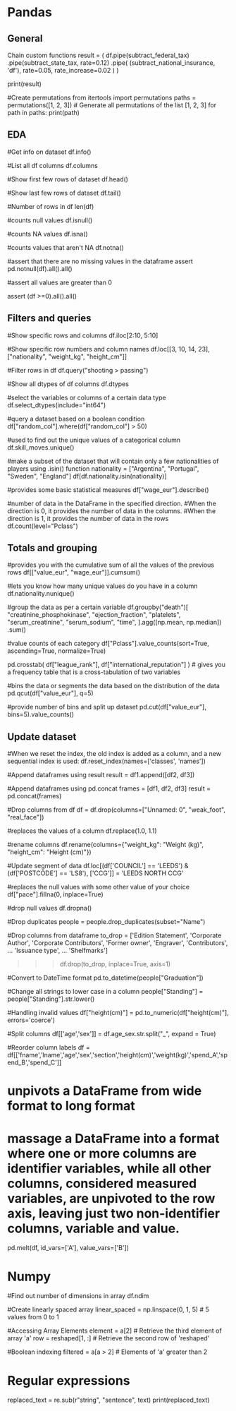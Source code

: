 # Pandas

## General
Chain custom functions
result = (
    df.pipe(subtract_federal_tax)
      .pipe(subtract_state_tax, rate=0.12)
      .pipe(
          (subtract_national_insurance, 'df'),
          rate=0.05,
          rate_increase=0.02
      )
)

print(result)

#Create permutations
from itertools import permutations
paths = permutations([1, 2, 3])  # Generate all permutations of the list [1, 2, 3]
for path in paths:
    print(path)

## EDA

#Get info on dataset
df.info()

#List all df columns
df.columns

#Show first few rows of dataset
df.head()

#Show last few rows of dataset
df.tail()

#Number of rows in df
len(df)

#counts null values
df.isnull()

#counts NA values
df.isna()

#counts values that aren't NA
df.notna()

#assert that there are no missing values in the dataframe
assert pd.notnull(df).all().all()

#assert all values are greater than 0

assert (df >=0).all().all()

## Filters and queries 
#Show specific rows and columns
df.iloc[2:10, 5:10]

#Show specific row numbers and column names
df.loc[[3, 10, 14, 23], ["nationality", "weight_kg", "height_cm"]]

#Filter rows in df
df.query("shooting > passing")

#Show all dtypes of df columns
df.dtypes

#select the variables or columns of a certain data type
df.select_dtypes(include="int64")

#query a dataset based on a boolean condition
df["random_col"].where(df["random_col"] > 50)

#used to find out the unique values of a categorical column
df.skill_moves.unique()

#make a subset of the dataset that will contain only a few nationalities of players using .isin() function
nationality = ["Argentina", "Portugal", "Sweden", "England"]
df[df.nationality.isin(nationality)]

#provides some basic statistical measures
df["wage_eur"].describe()

#number of data in the DataFrame in the specified direction.
#When the direction is 0, it provides the number of data in the columns.
#When the direction is 1, it provides the number of data in the rows
df.count(level="Pclass")

## Totals and grouping

#provides you with the cumulative sum of all the values of the previous rows
df[["value_eur", "wage_eur"]].cumsum()

#lets you know how many unique values do you have in a column
df.nationality.nunique()

#group the data as per a certain variable
df.groupby("death")[
    "creatinine_phosphokinase",
    "ejection_fraction",
    "platelets",
    "serum_creatinine",
    "serum_sodium",
    "time",
].agg([np.mean, np.median])
.sum()

#value counts of each category
df["Pclass"].value_counts(sort=True, ascending=True, normalize=True)

pd.crosstab(
    df["league_rank"], df["international_reputation"]
)  # gives you a frequency table that is a cross-tabulation of two variables

#bins the data or segments the data based on the distribution of the data
pd.qcut(df["value_eur"], q=5)

#provide number of bins and split up dataset
pd.cut(df["value_eur"], bins=5).value_counts()

## Update dataset

#When we reset the index, the old index is added as a column, and a new sequential index is used:
df.reset_index(names=['classes', 'names'])

#Append dataframes using result
result = df1.append([df2, df3])

#Append dataframes using pd.concat
frames = [df1, df2, df3]
result = pd.concat(frames)

#Drop columns from df
df = df.drop(columns=["Unnamed: 0", "weak_foot", "real_face"])

#replaces the values of a column
df.replace(1.0, 1.1)

#rename columns
df.rename(columns={"weight_kg": "Weight (kg)", "height_cm": "Height (cm)"})

#Update segment of data
df.loc[(df['COUNCIL'] == 'LEEDS') & (df['POSTCODE'] == 'LS8'), ['CCG']] = 'LEEDS NORTH CCG'

#replaces the null values with some other value of your choice
df["pace"].fillna(0, inplace=True)

#drop null values
df.dropna()

#Drop duplicates
people = people.drop_duplicates(subset="Name")

#Drop columns from dataframe
to_drop = ['Edition Statement', 'Corporate Author', 'Corporate Contributors', 'Former owner', 'Engraver', 'Contributors',
...            'Issuance type',
...            'Shelfmarks']
>>> df.drop(to_drop, inplace=True, axis=1)

#Convert to DateTime format
pd.to_datetime(people["Graduation"])

#Change all strings to lower case in a column
people["Standing"] = people["Standing"].str.lower()

#Handling invalid values
df["height(cm)"] = pd.to_numeric(df["height(cm)"], errors='coerce')

#Split columns
df[['age','sex']] = df.age_sex.str.split("_", expand = True)

#Reorder column labels
df = df[['fname','lname','age','sex','section','height(cm)','weight(kg)','spend_A','spend_B','spend_C']]

# unpivots a DataFrame from wide format to long format
# massage a DataFrame into a format where one or more columns are identifier variables, while all other columns, considered measured variables, are unpivoted to the row axis, leaving just two non-identifier columns, variable and value.
pd.melt(df, id_vars=['A'], value_vars=['B'])

# Numpy

#Find out number of dimensions in array
df.ndim

#Create linearly spaced array
linear_spaced = np.linspace(0, 1, 5)  # 5 values from 0 to 1

#Accessing Array Elements
element = a[2]  # Retrieve the third element of array 'a'
row = reshaped[1, :]  # Retrieve the second row of 'reshaped'

#Boolean indexing
filtered = a[a > 2]  # Elements of 'a' greater than 2

# Regular expressions
replaced_text = re.sub(r"string", "sentence", text)
print(replaced_text)
